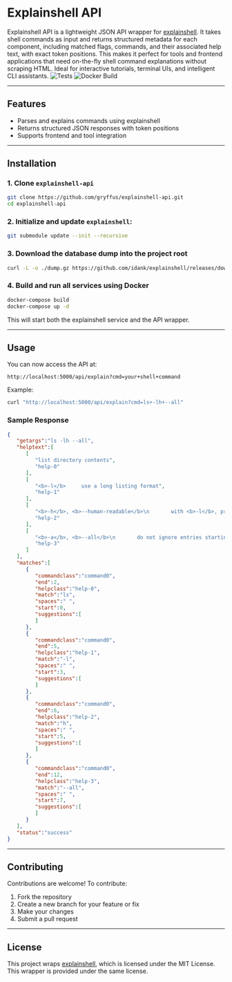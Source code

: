 # Explainshell API

Explainshell API is a lightweight JSON API wrapper for [explainshell](https://github.com/idank/explainshell). It takes shell commands as input and returns structured metadata for each component, including matched flags, commands, and their associated help text, with exact token positions. This makes it perfect for tools and frontend applications that need on-the-fly shell command explanations without scraping HTML. Ideal for interactive tutorials, terminal UIs, and intelligent CLI assistants.
![Tests](https://github.com/gryffus/explainshell-api/actions/workflows/python-tests.yml/badge.svg)
![Docker Build](https://github.com/gryffus/explainshell-api/actions/workflows/docker-build.yml/badge.svg)

---

## Features

- Parses and explains commands using explainshell
- Returns structured JSON responses with token positions
- Supports frontend and tool integration

---

## Installation

### 1. Clone `explainshell-api`

```bash
git clone https://github.com/gryffus/explainshell-api.git
cd explainshell-api
```

### 2. Initialize and update `explainshell`:

```bash
git submodule update --init --recursive
```

### 3. Download the database dump into the project root

```bash
curl -L -o ./dump.gz https://github.com/idank/explainshell/releases/download/db-dump/dump.gz
```

### 4. Build and run all services using Docker

```bash
docker-compose build
docker-compose up -d
```

This will start both the explainshell service and the API wrapper.

---

## Usage

You can now access the API at:

```
http://localhost:5000/api/explain?cmd=your+shell+command
```

Example:

```bash
curl "http://localhost:5000/api/explain?cmd=ls+-lh+--all"
```

### Sample Response

```json
{
   "getargs":"ls -lh --all",
   "helptext":[
      [
         "list directory contents",
         "help-0"
      ],
      [
         "<b>-l</b>     use a long listing format",
         "help-1"
      ],
      [
         "<b>-h</b>, <b>--human-readable</b>\n       with <b>-l</b>, print sizes in human readable format (e.g., 1K 234M 2G)",
         "help-2"
      ],
      [
         "<b>-a</b>, <b>--all</b>\n       do not ignore entries starting with .",
         "help-3"
      ]
   ],
   "matches":[
      {
         "commandclass":"command0",
         "end":2,
         "helpclass":"help-0",
         "match":"ls",
         "spaces":" ",
         "start":0,
         "suggestions":[
         ]
      },
      {
         "commandclass":"command0",
         "end":5,
         "helpclass":"help-1",
         "match":"-l",
         "spaces":" ",
         "start":3,
         "suggestions":[
         ]
      },
      {
         "commandclass":"command0",
         "end":6,
         "helpclass":"help-2",
         "match":"h",
         "spaces":" ",
         "start":5,
         "suggestions":[
         ]
      },
      {
         "commandclass":"command0",
         "end":12,
         "helpclass":"help-3",
         "match":"--all",
         "spaces":" ",
         "start":7,
         "suggestions":[
         ]
      }
   ],
   "status":"success"
}
```

---

## Contributing

Contributions are welcome! To contribute:

1. Fork the repository
2. Create a new branch for your feature or fix
3. Make your changes
4. Submit a pull request

---

## License

This project wraps [explainshell](https://github.com/idank/explainshell), which is licensed under the MIT License. This wrapper is provided under the same license.

